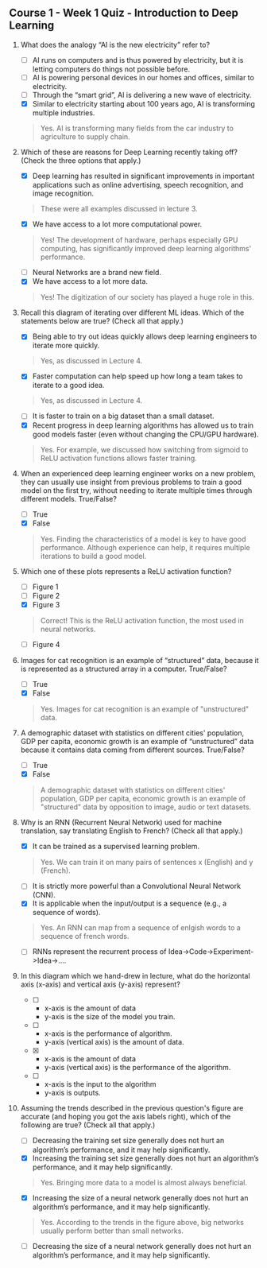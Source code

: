 ## Course 1 - Week 1 Quiz - Introduction to Deep Learning

1. What does the analogy “AI is the new electricity” refer to?

    - [ ] AI runs on computers and is thus powered by electricity, but it is letting computers do things not possible before.
    - [ ] AI is powering personal devices in our homes and offices, similar to electricity.
    - [ ] Through the “smart grid”, AI is delivering a new wave of electricity.
    - [x] Similar to electricity starting about 100 years ago, AI is transforming multiple industries.
    
    > Yes. AI is transforming many fields from the car industry to agriculture to supply chain.

2. Which of these are reasons for Deep Learning recently taking off? (Check the three options that apply.)

    - [x] Deep learning has resulted in significant improvements in important applications such as online advertising, speech recognition, and image recognition.

    > These were all examples discussed in lecture 3.

    - [x] We have access to a lot more computational power.

    > Yes! The development of hardware, perhaps especially GPU computing, has significantly improved deep learning algorithms' performance.

    - [ ] Neural Networks are a brand new field.
    - [x] We have access to a lot more data.

    > Yes! The digitization of our society has played a huge role in this.

3. Recall this diagram of iterating over different ML ideas. Which of the statements below are true? (Check all that apply.)

    - [x] Being able to try out ideas quickly allows deep learning engineers to iterate more quickly.

    > Yes, as discussed in Lecture 4.

    - [x] Faster computation can help speed up how long a team takes to iterate to a good idea. 

    > Yes, as discussed in Lecture 4.

    - [ ] It is faster to train on a big dataset than a small dataset.
    - [x] Recent progress in deep learning algorithms has allowed us to train good models faster (even without changing the CPU/GPU hardware).

    > Yes. For example, we discussed how switching from sigmoid to ReLU activation functions allows faster training.

4. When an experienced deep learning engineer works on a new problem, they can usually use insight from previous problems to train a good model on the first try, without needing to iterate multiple times through different models. True/False?

    - [ ] True
    - [x] False

    > Yes. Finding the characteristics of a model is key to have good performance. Although experience can help, it requires multiple iterations to build a good model.

5. Which one of these plots represents a ReLU activation function?

    - [ ] Figure 1
    - [ ] Figure 2
    - [x] Figure 3
    
    > Correct! This is the ReLU activation function, the most used in neural networks.

    - [ ] Figure 4
    
6. Images for cat recognition is an example of “structured” data, because it is represented as a structured array in a computer. True/False?
    
    - [ ] True
    - [x] False
    
    > Yes. Images for cat recognition is an example of "unstructured" data.
    
7. A demographic dataset with statistics on different cities' population, GDP per capita, economic growth is an example of “unstructured” data because it contains data coming from different sources. True/False?
    
    - [ ] True
    - [x] False

    > A demographic dataset with statistics on different cities' population, GDP per capita, economic growth is an example of "structured" data by opposition to image, audio or text datasets.
    
8. Why is an RNN (Recurrent Neural Network) used for machine translation, say translating English to French? (Check all that apply.)

    - [x] It can be trained as a supervised learning problem.
    
    > Yes. We can train it on many pairs of sentences x (English) and y (French).
 
    - [ ] It is strictly more powerful than a Convolutional Neural Network (CNN).
    - [x] It is applicable when the input/output is a sequence (e.g., a sequence of words).
    
    > Yes. An RNN can map from a sequence of enlgish words to a sequence of french words.
 
    - [ ] RNNs represent the recurrent process of Idea->Code->Experiment->Idea->....
    
9. In this diagram which we hand-drew in lecture, what do the horizontal axis (x-axis) and vertical axis (y-axis) represent?

    - [ ] 
        - x-axis is the amount of data
        - y-axis is the size of the model you train.
    - [ ]
        - x-axis is the performance of algorithm.
        - y-axis (vertical axis) is the amount of data.
    - [x]
        - x-axis is the amount of data
        - y-axis (vertical axis) is the performance of the algorithm.
    - [ ]
        - x-axis is the input to the algorithm
        - y-axis is outputs.

10. Assuming the trends described in the previous question's figure are accurate (and hoping you got the axis labels right), which of the following are true? (Check all that apply.)

    - [ ] Decreasing the training set size generally does not hurt an algorithm’s performance, and it may help significantly.
    - [x] Increasing the training set size generally does not hurt an algorithm’s performance, and it may help significantly.
    
    > Yes. Bringing more data to a model is almost always beneficial.

    - [x] Increasing the size of a neural network generally does not hurt an algorithm’s performance, and it may help significantly.
    
    > Yes. According to the trends in the figure above, big networks usually perform better than small networks.

    - [ ] Decreasing the size of a neural network generally does not hurt an algorithm’s performance, and it may help significantly.